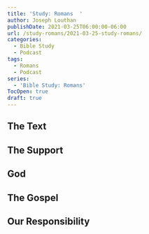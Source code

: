 ```yaml
---
title: 'Study: Romans  '
author: Joseph Louthan
publishDate: 2021-03-25T06:00:00-06:00
url: /study-romans/2021-03-25-study-romans/
categories:
  - Bible Study
  - Podcast
tags:
  - Romans
  - Podcast
series:
  - 'Bible Study: Romans'
TocOpen: true
draft: true
---
```

## The Text



## The Support



## God



## The Gospel



## Our Responsibility



